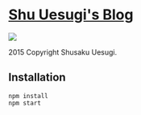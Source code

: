 # [Shu Uesugi's Blog](http://chibicode.com)

[![](https://img.shields.io/badge/twitter-%40chibicode-d81b60.svg)](http://twitter.com/chibicode)

2015 Copyright Shusaku Uesugi.

## Installation

```
npm install
npm start
```
